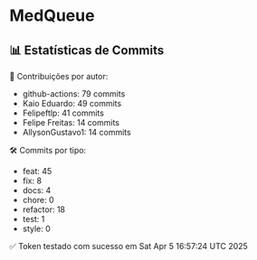 # MedQueue
<!-- COMMIT_STATS_START -->
## 📊 Estatísticas de Commits

👤 Contribuições por autor:
- github-actions: 79 commits
- Kaio Eduardo: 49 commits
- Felipeftlp: 41 commits
- Felipe Freitas: 14 commits
- AllysonGustavo1: 14 commits

🛠️ Commits por tipo:
- feat: 45
- fix: 8
- docs: 4
- chore: 0
- refactor: 18
- test: 1
- style: 0
<!-- COMMIT_STATS_END -->
✅ Token testado com sucesso em Sat Apr  5 16:57:24 UTC 2025
